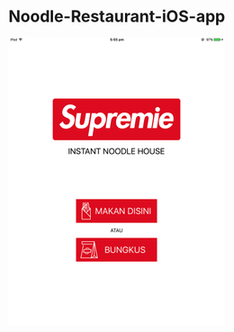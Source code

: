 # Noodle-Restaurant-iOS-app

<b>
<img src="https://github.com/jigar007/Noodle-Restaurant-iOS-app/blob/master/Final_Screenshots/all.gif" width="384" height="512" align="middle">
</b>
